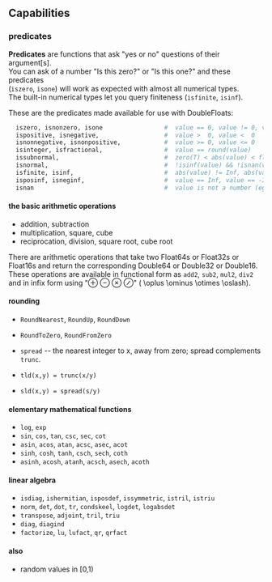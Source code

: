 ## Capabilities


### predicates


__Predicates__ are functions that ask "yes or no" questions of their argument[s].      
You can ask of a number "Is this zero?" or "Is this one?" and these predicates    
(`iszero`, `isone`) will work as expected with almost all numerical types.    
The built-in numerical types let you query finiteness (`isfinite`, `isinf`).    

These are the predicates made available for use with DoubleFloats:    
```julia
  iszero, isnonzero, isone                 #  value == 0, value != 0, value == 1
  ispositive, isnegative,                  #  value >  0, value <  0
  isnonnegative, isnonpositive,            #  value >= 0, value <= 0   
  isinteger, isfractional,                 #  value == round(value)
  issubnormal,                             #  zero(T) < abs(value) < floatmin(T)
  isnormal,                                #  !isinf(value) && !isnan(value) && !issubnormal(value)
  isfinite, isinf,                         #  abs(value) != Inf, abs(value) == Inf
  isposinf, isneginf,                      #  value == Inf, value == -Inf
  isnan                                    #  value is not a number (eg 0/0)
```    


#### the basic arithmetic operations
- addition, subtraction 
- multiplication, square, cube
- reciprocation, division, square root, cube root

There are arithmetic operations that take two Float64s or Float32s or Float16s and return the corresponding Double64 or Double32 or Double16.  These operations are available in functional form as `add2`, `sub2`, `mul2`, `div2` and in infix form using "⊕ ⊖ ⊗ ⊘" ( \oplus \ominus \otimes \oslash).

#### rounding
- `RoundNearest`, `RoundUp`, `RoundDown`
- `RoundToZero`, `RoundFromZero`

- `spread`
    -- the nearest integer to x, away from zero; spread complements `trunc`.
- `tld(x,y) = trunc(x/y)`
- `sld(x,y) = spread(s/y)`

#### elementary mathematical functions
 - `log`, `exp`
 - `sin`, `cos`, `tan`, `csc`, `sec`, `cot`
 - `asin`, `acos`, `atan`, `acsc`, `asec`, `acot`
 - `sinh`, `cosh`, `tanh`, `csch`, `sech`, `coth`
 - `asinh`, `acosh`, `atanh`, `acsch`, `asech`, `acoth`

#### linear algebra
 - `isdiag`, `ishermitian`, `isposdef`, `issymmetric`, `istril`, `istriu`
 - `norm`, `det`, `dot`, `tr`, `condskeel`, `logdet`, `logabsdet`
 - `transpose`, `adjoint`, `tril`, `triu`
 - `diag`, `diagind`
 - `factorize`, `lu`, `lufact`, `qr`, `qrfact`
 
#### also
 - random values in [0,1)
 
